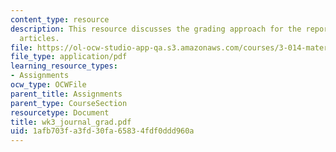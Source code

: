 ```yaml
---
content_type: resource
description: This resource discusses the grading approach for the reports of journal
  articles.
file: https://ol-ocw-studio-app-qa.s3.amazonaws.com/courses/3-014-materials-laboratory-fall-2006/1afb703fa3fd30fa65834fdf0ddd960a_wk3_journal_grad.pdf
file_type: application/pdf
learning_resource_types:
- Assignments
ocw_type: OCWFile
parent_title: Assignments
parent_type: CourseSection
resourcetype: Document
title: wk3_journal_grad.pdf
uid: 1afb703f-a3fd-30fa-6583-4fdf0ddd960a
---
```


